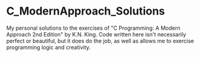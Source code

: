 # C_ModernApproach_Solutions
My personal solutions to the exercises of "C Programming: A Modern Approach 2nd Edition" by K.N. King. Code written here isn't necessarily perfect or beautiful, but it does do the job, as well as allows me to exercise programming logic and creativity.
